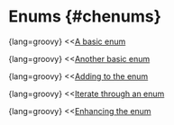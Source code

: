 # Enums {#chenums}

{lang=groovy}
<<[A basic enum](code/08/13/enum.groovy)

{lang=groovy}
<<[Another basic enum](code/08/13/gender.groovy)

{lang=groovy}
<<[Adding to the enum](code/08/13/gender2.groovy)

{lang=groovy}
<<[Iterate through an enum](code/08/13/grades.groovy)

{lang=groovy}
<<[Enhancing the enum](code/08/13/grades2.groovy)
